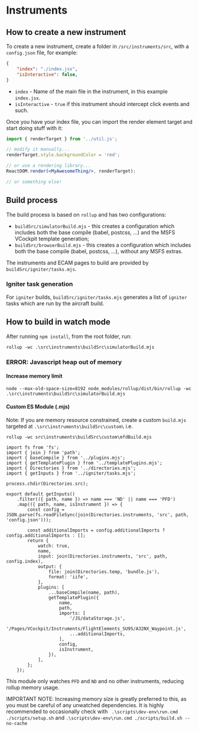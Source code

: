# Instruments

## How to create a new instrument

To create a new instrument, create a folder in `/src/instruments/src`, with a `config.json` file, for example:

```json
{
    "index": "./index.jsx",
    "isInteractive": false,
}
```

- `index` - Name of the main file in the instrument, in this example `index.jsx`.
- `isInteractive` - `true` if this instrument should intercept click events and such.

Once you have your index file, you can import the render element target and start doing stuff with it:

```jsx
import { renderTarget } from '../util.js';

// modify it manually...
renderTarget.style.backgroundColor = 'red';

// or use a rendering library...
ReactDOM.render(<MyAwesomeThing/>, renderTarget);

// or something else!
```

## Build process

The build process is based on `rollup` and has two configurations:

- `buildSrc/simulatorBuild.mjs` - this creates a configuration which includes both the base compile (babel, postcss, ...) and the MSFS VCockpit template generation;
- `buildSrc/browserBuild.mjs` - this creates a configuration which includes both the base compile (babel, postcss, ...), without any MSFS extras.

The instruments and ECAM pages to build are provided by `buildSrc/igniter/tasks.mjs`.

### Igniter task generation

For `igniter` builds, `buildSrc/igniter/tasks.mjs` generates a list of `igniter` tasks which are run by the aircraft build.

## How to build in watch mode

After running `npm install`, from the root folder, run:

```
rollup -wc .\src\instruments\buildSrc\simulatorBuild.mjs
```

### ERROR: Javascript heap out of memory

#### Increase memory limit

```
node --max-old-space-size=8192 node_modules/rollup/dist/bin/rollup -wc .\src\instruments\buildSrc\simulatorBuild.mjs
```

#### Custom ES Module (.mjs)

Note: If you are memory resource constrained, create a custom ``build.mjs`` targeted at ``.\src\instruments\buildSrc\custom\``
i.e.

``rollup -wc src\instruments\buildSrc\custom\mfdBuild.mjs``

```
import fs from 'fs';
import { join } from 'path';
import { baseCompile } from '../plugins.mjs';
import { getTemplatePlugin } from '../templatePlugins.mjs';
import { Directories } from '../directories.mjs';
import { getInputs } from '../igniter/tasks.mjs';

process.chdir(Directories.src);

export default getInputs()
    .filter(({ path, name }) => name === 'ND' || name === 'PFD')
    .map(({ path, name, isInstrument }) => {
        const config = JSON.parse(fs.readFileSync(join(Directories.instruments, 'src', path, 'config.json')));

        const additionalImports = config.additionalImports ? config.additionalImports : [];
        return {
            watch: true,
            name,
            input: join(Directories.instruments, 'src', path, config.index),
            output: {
                file: join(Directories.temp, 'bundle.js'),
                format: 'iife',
            },
            plugins: [
                ...baseCompile(name, path),
                getTemplatePlugin({
                    name,
                    path,
                    imports: [
                        '/JS/dataStorage.js',
                        '/Pages/VCockpit/Instruments/FlightElements_SU95/A32NX_Waypoint.js',
                        ...additionalImports,
                    ],
                    config,
                    isInstrument,
                }),
            ],
        };
    });
```

This module only watches ``PFD`` and ``ND`` and no other instruments, reducing rollup memory usage.

IMPORTANT NOTE: Increasing memory size is greatly preferred to this, as you must be careful of any unwatched dependencies. It is highly recommended to occasionally check with `` .\scripts\dev-env\run.cmd ./scripts/setup.sh`` and ``.\scripts\dev-env\run.cmd ./scripts/build.sh --no-cache``
